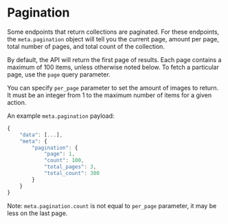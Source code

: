 # Pagination

Some endpoints that return collections are paginated. For these endpoints, the `meta.pagination` object will tell you the current page, amount per page, total number of pages, and total count of the collection.

By default, the API will return the first page of results. Each page contains a maximum of 100 items, unless otherwise noted below. To fetch a particular page, use the `page` query parameter.

You can specify `per_page` parameter to set the amount of images to return. It must be an integer from 1 to the maximum number of items for a given action.

An example `meta.pagination` payload:

```javascript
{
    "data": [...],
    "meta": {
        "pagination": {
            "page": 1,
            "count": 100,
            "total_pages": 3,
            "total_count": 300
        }
    }
}
```

Note: `meta.pagination.count` is not equal to `per_page` parameter, it may be less on the last page.


